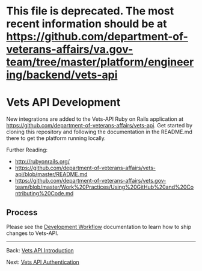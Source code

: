 # This file is deprecated. The most recent information should be at https://github.com/department-of-veterans-affairs/va.gov-team/tree/master/platform/engineering/backend/vets-api

# Vets API Development

New integrations are added to the Vets-API Ruby on Rails application at https://github.com/department-of-veterans-affairs/vets-api. Get started by cloning this repository and following the documentation in the README.md there to get the platform running locally.

Further Reading:
* http://rubyonrails.org/
* https://github.com/department-of-veterans-affairs/vets-api/blob/master/README.md
* https://github.com/department-of-veterans-affairs/vets.gov-team/blob/master/Work%20Practices/Using%20GitHub%20and%20Contributing%20Code.md

## Process

Please see the [Development Workflow](../development-workflow.md) documentation to learn
how to ship changes to Vets-API.

<hr>

Back: [Vets API Introduction](README.md)

Next: [Vets API Authentication](authentication.md)
